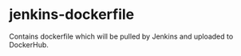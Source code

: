 # jenkins-dockerfile
Contains dockerfile which will be pulled by Jenkins and uploaded to DockerHub.
